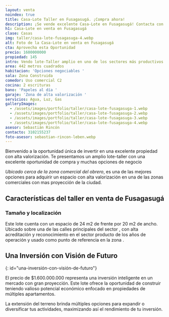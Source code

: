 ```yaml
---
layout: venta
noindex: true
title: Casa-Lote Taller en Fusagasugá. ¡Compra ahora!
description: ¡Se vende excelente Casa-Lote en Fusagasugá! Contacta con LEBEN Inmobiliaria y aprovecha esta oferta. Invierte en una propiedad con proyección.
h1: Casa-Lote en venta en Fusagasugá
clase: Casas
img: taller/casa-lote-fusagasuga-4.webp
alt: Foto de la Casa-Lote en venta en Fusagasugá
cta: Aprovecha esta Oportunidad
precio: 1600000000
propiedad: 145
intro: Vendo lote-Taller amplio en uno de los sectores más productivos de Fusagasugá
area: 442 metros cuadrados
habitacion: 'Opciones negociables '
sala: Zona Construida
comedor: Uso comercial C2
cocina: 2 escrituras
bano: 'Papeles al día '
garaje: 'Zona de alta valorización '
servicios: Agua, Luz, Gas
galleryImages:
  - /assets/images/portfolio/taller/casa-lote-fusagasuga-1.webp
  - /assets/images/portfolio/taller/casa-lote-fusagasuga-2.webp
  - /assets/images/portfolio/taller/casa-lote-fusagasuga-3.webp
  - /assets/images/portfolio/taller/casa-lote-fusagasuga-4.webp
asesor: Sebastián Rincón
contacto: 3102155237
foto-asesor: sebastian-rincon-leben.webp
---
```

Bienvenido a la oportunidad única de invertir en una excelente propiedad con alta valorización. Te presentamos un amplio lote-taller con una excelente oportunidad de compra y muchas opciones de negocio

*Ubicado cerca de la zona comercial del obrero*, es una de las mejores opciones para adquirir un espacio con alta valorización en una de las zonas comerciales con mas proyección de la ciudad.

## Características del taller en venta de Fusagasugá

### Tamaño y localización

Este lote cuenta con un espacio de 24 m2 de frente por 20 m2 de ancho. Ubicado sobre una de las calles principales del sector , con alta acreditación y reconocimiento en el sector producto de los años de operación y usado como punto de referencia en la zona .

## **Una Inversión con Visión de Futuro**
{: id="una-inversión-con-visión-de-futuro"}

El precio de $1.600.000.000 representa una inversión inteligente en un mercado con gran proyección. Este lote ofrece la oportunidad de construir teniendo valioso potencial económico enfocado en propiedades de múltiples apartamentos.

La extensión del terreno brinda múltiples opciones para expandir o diversificar tus actividades, maximizando así el rendimiento de tu inversión.
